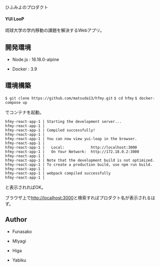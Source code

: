 ひふみよのプロダクト

#### YUI LooP

琉球大学の学内移動の課題を解決するWebアプリ。

## 開発環境

- Node.js : 16.18.0-alpine

- Docker : 3.9

## 環境構築

```$ git clone https://github.com/matsuda13/hfmy.git```
```$ cd hfmy```
```$ docker-compose up```

でコンテナを起動。

```
hfmy-react-app-1 | Starting the development server...
hfmy-react-app-1 | 
hfmy-react-app-1 | Compiled successfully!
hfmy-react-app-1 | 
hfmy-react-app-1 | You can now view yui-loop in the browser.
hfmy-react-app-1 | 
hfmy-react-app-1 |   Local:            http://localhost:3000
hfmy-react-app-1 |   On Your Network:  http://172.18.0.2:3000
hfmy-react-app-1 | 
hfmy-react-app-1 | Note that the development build is not optimized.
hfmy-react-app-1 | To create a production build, use npm run build.
hfmy-react-app-1 | 
hfmy-react-app-1 | webpack compiled successfully
hfmy-react-app-1 | 

```
と表示されればOK。

ブラウザ上で[http://localhost:3000](http://localhost:3000)と検索すればプロダクト名が表示されるはず。



## Author

- Funasako

- MIyagi

- Higa

- Yabiku




